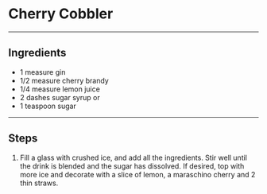 # Cherry Cobbler

---

## Ingredients

* 1 measure gin
* 1/2 measure cherry brandy
* 1/4 measure lemon juice
* 2 dashes sugar syrup or
* 1 teaspoon sugar

---

## Steps

1.  Fill a glass with crushed ice, and add all the ingredients. Stir well until the drink is blended and the sugar has dissolved. If desired, top with more ice and decorate with a slice of lemon, a maraschino cherry and 2 thin straws.